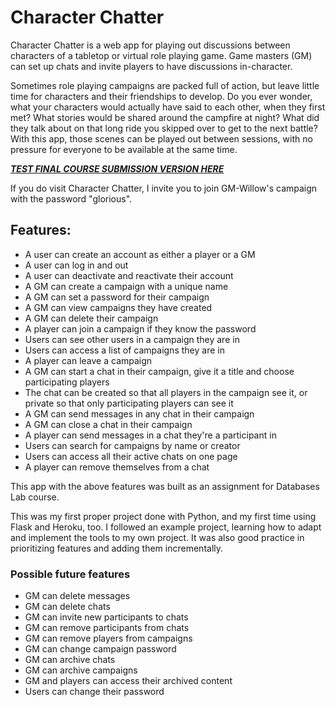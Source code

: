 # Character Chatter

Character Chatter is a web app for playing out discussions between characters of a tabletop or virtual role playing game. Game masters (GM) can set up chats and invite players to have discussions in-character.

Sometimes role playing campaigns are packed full of action, but leave little time for characters and their friendships to develop. Do you ever wonder, what your characters would actually have said to each other, when they first met? What stories would be shared around the campfire at night? What did they talk about on that long ride you skipped over to get to the next battle? With this app, those scenes can be played out between sessions, with no pressure for everyone to be available at the same time.

[_**TEST FINAL COURSE SUBMISSION VERSION HERE**_](https://character-chatter.herokuapp.com/)

If you do visit Character Chatter, I invite you to join GM-Willow's campaign with the password "glorious".

## Features:
* A user can create an account as either a player or a GM
* A user can log in and out
* A user can deactivate and reactivate their account
* A GM can create a campaign with a unique name
* A GM can set a password for their campaign
* A GM can view campaigns they have created
* A GM can delete their campaign
* A player can join a campaign if they know the password
* Users can see other users in a campaign they are in
* Users can access a list of campaigns they are in
* A player can leave a campaign
* A GM can start a chat in their campaign, give it a title and choose participating players
* The chat can be created so that all players in the campaign see it, or private so that only participating players can see it
* A GM can send messages in any chat in their campaign
* A GM can close a chat in their campaign
* A player can send messages in a chat they're a participant in
* Users can search for campaigns by name or creator
* Users can access all their active chats on one page
* A player can remove themselves from a chat

This app with the above features was built as an assignment for Databases Lab course.

This was my first proper project done with Python, and my first time using Flask and Heroku, too. I followed an example
project, learning how to adapt and implement the tools to my own project. It was also good practice in prioritizing features
and adding them incrementally.

### Possible future features
* GM can delete messages
* GM can delete chats
* GM can invite new participants to chats
* GM can remove participants from chats
* GM can remove players from campaigns
* GM can change campaign password
* GM can archive chats
* GM can archive campaigns
* GM and players can access their archived content
* Users can change their password
